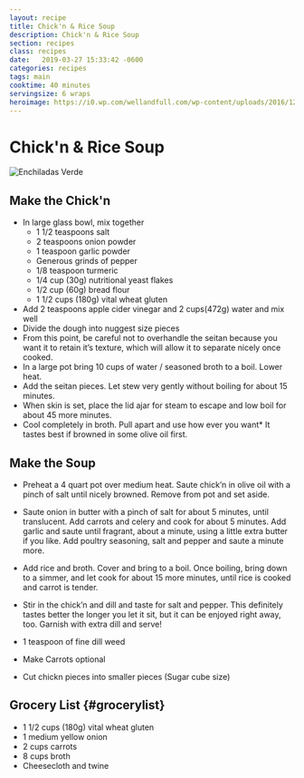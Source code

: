 ```yaml
---
layout: recipe
title: Chick'n & Rice Soup
description: Chick'n & Rice Soup
section: recipes
class: recipes
date:   2019-03-27 15:33:42 -0600
categories: recipes
tags: main
cooktime: 40 minutes
servingsize: 6 wraps
heroimage: https://i0.wp.com/wellandfull.com/wp-content/uploads/2016/12/wellandfull-19.jpg?resize=2497%2C3745&ssl=1
---
```


# Chick'n & Rice Soup
![Enchiladas Verde](https://maxduggan.com/cvs/cvs-hero.jpg "Enchiladas Verde")

## Make the Chick'n
* In large glass bowl, mix together
    * 1 1/2 teaspoons salt
    * 2 teaspoons onion powder
    * 1 teaspoon garlic powder
    * Generous grinds of pepper
    * 1/8 teaspoon turmeric
    * 1/4 cup (30g) nutritional yeast flakes
    * 1/2 cup (60g) bread flour
    * 1 1/2 cups (180g) vital wheat gluten
* Add 2 teaspoons apple cider vinegar and 2 cups(472g) water and mix well
* Divide the dough into nuggest size pieces
* From this point, be careful not to overhandle the seitan because you want it to retain it’s texture, which will allow it to separate nicely once cooked. 
* In a large pot bring 10 cups of water / seasoned broth to a boil. Lower heat. 
* Add the seitan pieces. Let stew very gently without boiling for about 15 minutes.
* When skin is set, place the lid ajar for steam to escape and low boil for about 45 more minutes.
* Cool completely in broth. Pull apart and use how ever you want* It tastes best if browned in some olive oil first.
## Make the Soup
* Preheat a 4 quart pot over medium heat. Saute chick’n in olive oil with a pinch of salt until nicely browned. Remove from pot and set aside.
* Saute onion in butter with a pinch of salt for about 5 minutes, until translucent. Add carrots and celery and cook for about 5 minutes. Add garlic and saute until fragrant, about a minute, using a little extra butter if you like. Add poultry seasoning, salt and pepper and saute a minute more.
* Add rice and broth. Cover and bring to a boil. Once boiling, bring down to a simmer, and let cook for about 15 more minutes, until rice is cooked and carrot is tender.
* Stir in the chick’n and dill and taste for salt and pepper. This definitely tastes better the longer you let it sit, but it can be enjoyed right away, too. Garnish with extra dill and serve!
     
* 1 teaspoon of fine dill weed
* Make Carrots optional
* Cut chickn pieces into smaller pieces (Sugar cube size)

## Grocery List {#grocerylist}
<div class="full" id="copygrocerylist" onclick="copyDivToClipboard()" markdown="1">

* 1 1/2 cups (180g) vital wheat gluten
* 1 medium yellow onion
* 2 cups carrots
* 8 cups broth
* Cheesecloth and twine

</div>
